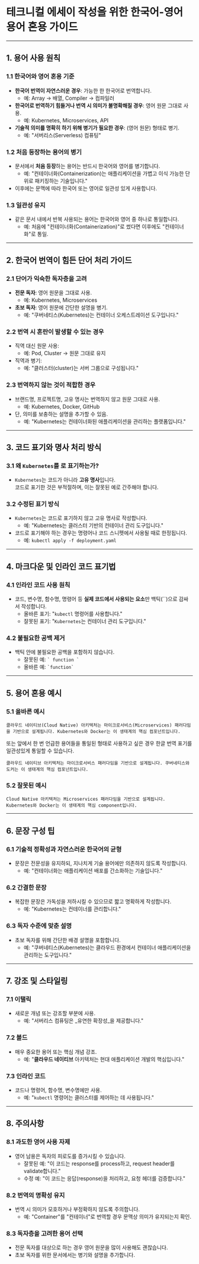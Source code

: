 # 테크니컬 에세이 작성을 위한 한국어-영어 용어 혼용 가이드

---

## 1. 용어 사용 원칙

### 1.1 한국어와 영어 혼용 기준
- **한국어 번역이 자연스러운 경우**: 가능한 한 한국어로 번역합니다.
  - 예: Array → 배열, Compiler → 컴파일러
- **한국어로 번역하기 힘들거나 번역 시 의미가 불명확해질 경우**: 영어 원문 그대로 사용.
  - 예: Kubernetes, Microservices, API
- **기술적 의미를 명확히 하기 위해 병기가 필요한 경우**: (영어 원문) 형태로 병기.
  - 예: "서버리스(Serverless) 컴퓨팅"

### 1.2 처음 등장하는 용어의 병기
- 문서에서 **처음 등장**하는 용어는 반드시 한국어와 영어를 병기합니다.
  - 예: "컨테이너화(Containerization)는 애플리케이션을 가볍고 이식 가능한 단위로 패키징하는 기술입니다."
- 이후에는 문맥에 따라 한국어 또는 영어로 일관성 있게 사용합니다.

### 1.3 일관성 유지
- 같은 문서 내에서 반복 사용되는 용어는 한국어와 영어 중 하나로 통일합니다.
  - 예: 처음에 "컨테이너화(Containerization)"로 썼다면 이후에도 "컨테이너화"로 통일.

---

## 2. 한국어 번역이 힘든 단어 처리 가이드

### 2.1 단어가 익숙한 독자층을 고려
- **전문 독자**: 영어 원문을 그대로 사용.
  - 예: Kubernetes, Microservices
- **초보 독자**: 영어 원문에 간단한 설명을 병기.
  - 예: "쿠버네티스(Kubernetes)는 컨테이너 오케스트레이션 도구입니다."

### 2.2 번역 시 혼란이 발생할 수 있는 경우
- 직역 대신 원문 사용:
  - 예: Pod, Cluster → 원문 그대로 유지
- 직역과 병기:
  - 예: "클러스터(cluster)는 서버 그룹으로 구성됩니다."

### 2.3 번역하지 않는 것이 적합한 경우
- 브랜드명, 프로젝트명, 고유 명사는 번역하지 않고 원문 그대로 사용.
  - 예: Kubernetes, Docker, GitHub
- 단, 의미를 보충하는 설명을 추가할 수 있음.
  - 예: "Kubernetes는 컨테이너화된 애플리케이션을 관리하는 플랫폼입니다."

---

## 3. 코드 표기와 명사 처리 방식

### 3.1 왜 `Kubernetes`를 로 표기하는가?
- `Kubernetes`는 코드가 아니라 **고유 명사**입니다.  
  코드로 표기한 것은 부적절하며, 이는 잘못된 예로 간주해야 합니다.

### 3.2 수정된 표기 방식
- `Kubernetes`는 코드로 표기하지 않고 고유 명사로 작성합니다.
  - 예: "Kubernetes는 클러스터 기반의 컨테이너 관리 도구입니다."
- 코드로 표기해야 하는 경우는 명령어나 코드 스니펫에서 사용될 때로 한정됩니다.
  - 예: `kubectl apply -f deployment.yaml`

---

## 4. 마크다운 및 인라인 코드 표기법

### 4.1 인라인 코드 사용 원칙
- 코드, 변수명, 함수명, 명령어 등 **실제 코드에서 사용되는 요소**만 백틱(``)으로 감싸서 작성합니다.
  - 올바른 표기: "`kubectl` 명령어를 사용합니다."
  - 잘못된 표기: "`Kubernetes`는 컨테이너 관리 도구입니다."

### 4.2 불필요한 공백 제거
- 백틱 안에 불필요한 공백을 포함하지 않습니다.
  - 잘못된 예: `` ` function ` ``
  - 올바른 예: `` `function` ``

---

## 5. 용어 혼용 예시

### 5.1 올바른 예시
```shell
클라우드 네이티브(Cloud Native) 아키텍처는 마이크로서비스(Microservices) 패러다임을 기반으로 설계됩니다. Kubernetes와 Docker는 이 생태계의 핵심 컴포넌트입니다.
```
또는 앞에서 한 번 언급한 용어들을 통일된 형태로 사용하고 싶은 경우 한글 번역 표기를 일관성있게 통일할 수 있습니다.
```shell
클라우드 네이티브 아키텍처는 마이크로서비스 패러다임을 기반으로 설계됩니다. 쿠버네티스와 도커는 이 생태계의 핵심 컴포넌트입니다.
```

### 5.2 잘못된 예시
```shell
Cloud Native 아키텍처는 Microservices 패러다임을 기반으로 설계됩니다. Kubernetes와 Docker는 이 생태계의 핵심 component입니다.
```

---

## 6. 문장 구성 팁

### 6.1 기술적 정확성과 자연스러운 한국어의 균형
- 문장은 전문성을 유지하되, 지나치게 기술 용어에만 의존하지 않도록 작성합니다.
  - 예: "컨테이너화는 애플리케이션 배포를 간소화하는 기술입니다."

### 6.2 간결한 문장
- 복잡한 문장은 가독성을 저하시킬 수 있으므로 짧고 명확하게 작성합니다.
  - 예: "Kubernetes는 컨테이너를 관리합니다."

### 6.3 독자 수준에 맞춘 설명
- 초보 독자를 위해 간단한 배경 설명을 포함합니다.
  - 예: "쿠버네티스(Kubernetes)는 클라우드 환경에서 컨테이너 애플리케이션을 관리하는 도구입니다."

---

## 7. 강조 및 스타일링

### 7.1 이탤릭
- 새로운 개념 또는 강조할 부분에 사용.
  - 예: "서버리스 컴퓨팅은 _유연한 확장성_을 제공합니다."

### 7.2 볼드
- 매우 중요한 용어 또는 핵심 개념 강조.
  - 예: "**클라우드 네이티브** 아키텍처는 현대 애플리케이션 개발의 핵심입니다."

### 7.3 인라인 코드
- 코드나 명령어, 함수명, 변수명에만 사용.
  - 예: "`kubectl` 명령어는 클러스터를 제어하는 데 사용됩니다."

---

## 8. 주의사항

### 8.1 과도한 영어 사용 자제
- 영어 남용은 독자의 피로도를 증가시킬 수 있습니다.
  - 잘못된 예: "이 코드는 response를 process하고, request header를 validate합니다."
  - 수정 예: "이 코드는 응답(response)을 처리하고, 요청 헤더를 검증합니다."

### 8.2 번역의 명확성 유지
- 번역 시 의미가 모호하거나 부정확하지 않도록 주의합니다.
  - 예: "Container"를 "컨테이너"로 번역할 경우 문맥상 의미가 유지되는지 확인.

### 8.3 독자층을 고려한 용어 선택
- 전문 독자를 대상으로 하는 경우 영어 원문을 많이 사용해도 괜찮습니다.
- 초보 독자를 위한 문서에서는 병기와 설명을 추가합니다.

